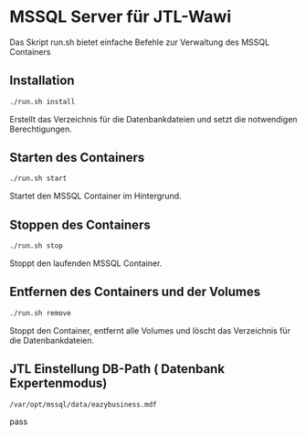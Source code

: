 # MSSQL Server für JTL-Wawi

Das Skript run.sh bietet einfache Befehle zur Verwaltung des MSSQL Containers

## Installation
```bash
./run.sh install
```
Erstellt das Verzeichnis für die Datenbankdateien und setzt die notwendigen Berechtigungen.

## Starten des Containers
```bash
./run.sh start
```
Startet den MSSQL Container im Hintergrund.

## Stoppen des Containers
```bash
./run.sh stop
```
Stoppt den laufenden MSSQL Container.

## Entfernen des Containers und der Volumes
```bash
./run.sh remove
```
Stoppt den Container, entfernt alle Volumes und löscht das Verzeichnis für die Datenbankdateien.


## JTL Einstellung DB-Path ( Datenbank Expertenmodus)
`/var/opt/mssql/data/eazybusiness.mdf`

pass
